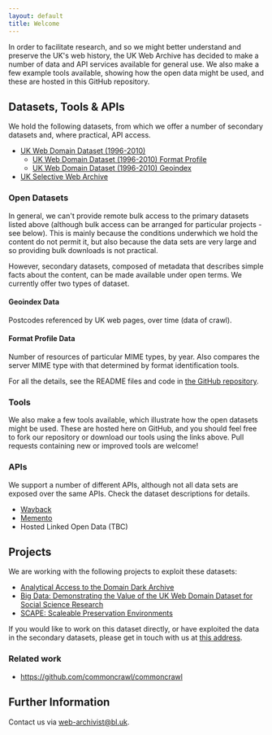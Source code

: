 ```yaml
---
layout: default
title: Welcome
---
```


In order to facilitate research, and so we might better understand and preserve the UK's web history, the UK Web Archive has decided to make a number of data and API services available for general use. We also make a few example tools available, showing how the open data might be used, and these are hosted in this GitHub repository.

Datasets, Tools & APIs
----------------------

We hold the following datasets, from which we offer a number of secondary datasets and, where practical, API access.

* [UK Web Domain Dataset (1996-2010)](ukweb1996to2010)
  * [UK Web Domain Dataset (1996-2010) Format Profile](ukweb1996to2010/fmtprofile)
  * [UK Web Domain Dataset (1996-2010) Geoindex](ukweb1996to2010/geoindex)
* [UK Selective Web Archive](ukselective)

### Open Datasets ###

In general, we can't provide remote bulk access to the primary datasets listed above (although bulk access can be arranged for particular projects - see below). This is mainly because the conditions underwhich we hold the content do not permit it, but also because the data sets are very large and so providing bulk downloads is not practical.

However, secondary datasets, composed of metadata that describes simple facts about the content, can be made available under open terms. We currently offer two types of dataset.

#### Geoindex Data ####
Postcodes referenced by UK web pages, over time (data of crawl).

#### Format Profile Data ####
Number of resources of particular MIME types, by year. Also compares the server MIME type with that determined by format identification tools.

For all the details, see the README files and code in [the GitHub repository](http://github.com/ukwa/opendata/).

### Tools ###

We also make a few tools available, which illustrate how the open datasets might be used. These are hosted here on GitHub, and you should feel free to fork our repository or download our tools using the links above. Pull requests containing new or improved tools are welcome!

### APIs ###

We support a number of different APIs, although not all data sets are exposed over the same APIs. Check the dataset descriptions for details.

* [Wayback](wayback)
* [Memento](memento)
* Hosted Linked Open Data (TBC)


Projects
--------

We are working with the following projects to exploit these datasets:

* [Analytical Access to the Domain Dark Archive](http://domaindarkarchive.blogspot.co.uk/)
* [Big Data: Demonstrating the Value of the UK Web Domain Dataset for Social Science Research](http://www.oii.ox.ac.uk/research/projects/?id=88)
* [SCAPE: Scaleable Preservation Environments](http://www.scape-project.eu)

If you would like to work on this dataset directly, or have exploited the data in the secondary datasets, please get in touch with us at [this address](mailto:web-archivist@bl.uk).

### Related work ###

* https://github.com/commoncrawl/commoncrawl


Further Information
-------------------

Contact us via [web-archivist@bl.uk](mailto:web-archivist@bl.uk).

